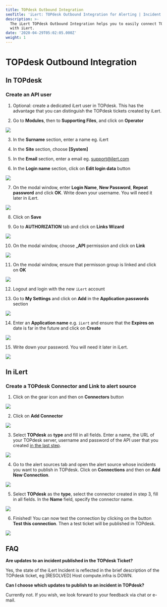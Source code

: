 ```yaml
---
title: TOPdesk Outbound Integration
seoTitle: 'iLert: TOPdesk Outbound Integration for Alerting | Incident Response | Uptime'
description: >-
  The iLert TOPdesk Outbound Integration helps you to easily connect TOPdesk
  with iLert.
date: '2020-04-29T05:02:05.000Z'
weight: 1
---
```


# TOPdesk Outbound Integration

## In TOPdesk <a id="in-topdesk"></a>

### Create an API user <a id="create-api-user"></a>

1. Optional: create a dedicated iLert user in TOPdesk. This has the advantage that you can distinguish the TOPdesk tickets created by iLert.

2. Go to **Modules**, then to **Supporting Files**, and click on **Operator**

![](../../.gitbook/assets/tpdko1.png)

3. In the **Surname** section, enter a name eg. iLert

4. In the **Site** section,  choose **\[System\]**

5. In the **Email** section, enter a email eg. support@ilert.com

6. In the **Login name** section, click on **Edit login data** button

![](../../.gitbook/assets/tpdko2.png)

7. On the modal window, enter **Login Name**, **New Password**, **Repeat password** and click **OK**. Write down your username. You will need it later in iLert.

![](../../.gitbook/assets/tpdko3.png)

8. Click on **Save**

9. Go to **AUTHORIZATION** tab and click on **Links Wizard**

![](../../.gitbook/assets/tpdko4.png)

10. On the modal window, choose **\_API** permission and click on **Link**

![](../../.gitbook/assets/tpdko5.png)

11. On the modal window, ensure that permisson group is linked and click on **OK**

![](../../.gitbook/assets/tpdko6.png)

12. Logout and login with the new `iLert` account

13. Go to **My Settings** and click on **Add** in the **Application passwords** section

![](../../.gitbook/assets/tpdko6.1.png)

14. Enter an **Application name** e.g. `iLert` and ensure that the **Expires on** date is far in the future and click on **Create** 

![](../../.gitbook/assets/tpdko6.2.png)

15. Write down your password. You will need it later in iLert.

![](../../.gitbook/assets/tpdko6.3.png)

## In iLert <a id="in-ilert"></a>

### Create a TOPdesk Connector and Link to alert source <a id="create-alarm-source"></a>

1. Click on the gear icon and then on **Connectors** button

![](../../.gitbook/assets/tpdko7.png)

2. Click on **Add Connector**

![](../../.gitbook/assets/tpdko8.png)

3. Select **TOPdesk** as **type** and fill in all fields. Enter a name, the URL of your TOPdesk server, username and password of the API user that you created [in the last step]().

![](../../.gitbook/assets/tpdko9.png)

4. Go to the alert sources tab and open the alert source whose incidents you want to publish in TOPdesk. Click on **Connections** and then on **Add New Connection**.

![](../../.gitbook/assets/tpdko10.png)

5. Select **TOPdesk** as the **type**, select the connector created in step 3, fill in all fields. In the **Name** field, specify the connector name.

![](../../.gitbook/assets/tpdko11.png)

6. Finished! You can now test the connection by clicking on the button **Test this connection**. Then a test ticket will be published in TOPdesk.

![](../../.gitbook/assets/tpdko12.png)

## FAQ <a id="faq"></a>

**Are updates to an incident published in the TOPdesk Ticket?**

Yes, the state of the iLert Incident is reflected in the brief description of the TOPdesk ticket, eg \[RESOLVED\] Host compute.infra is DOWN.

**Can I choose which updates to publish to an incident in TOPdesk?**

Currently not. If you wish, we look forward to your feedback via chat or e-mail.

